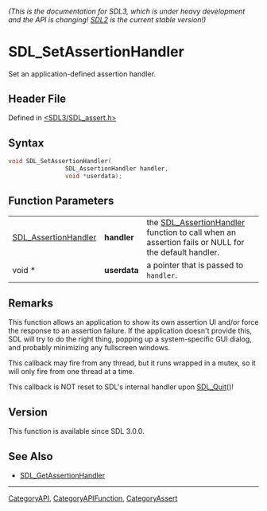 ###### (This is the documentation for SDL3, which is under heavy development and the API is changing! [SDL2](https://wiki.libsdl.org/SDL2/) is the current stable version!)
# SDL_SetAssertionHandler

Set an application-defined assertion handler.

## Header File

Defined in [<SDL3/SDL_assert.h>](https://github.com/libsdl-org/SDL/blob/main/include/SDL3/SDL_assert.h)

## Syntax

```c
void SDL_SetAssertionHandler(
                SDL_AssertionHandler handler,
                void *userdata);
```

## Function Parameters

|                                              |              |                                                                                                                            |
| -------------------------------------------- | ------------ | -------------------------------------------------------------------------------------------------------------------------- |
| [SDL_AssertionHandler](SDL_AssertionHandler) | **handler**  | the [SDL_AssertionHandler](SDL_AssertionHandler) function to call when an assertion fails or NULL for the default handler. |
| void *                                       | **userdata** | a pointer that is passed to `handler`.                                                                                     |

## Remarks

This function allows an application to show its own assertion UI and/or
force the response to an assertion failure. If the application doesn't
provide this, SDL will try to do the right thing, popping up a
system-specific GUI dialog, and probably minimizing any fullscreen windows.

This callback may fire from any thread, but it runs wrapped in a mutex, so
it will only fire from one thread at a time.

This callback is NOT reset to SDL's internal handler upon
[SDL_Quit](SDL_Quit)()!

## Version

This function is available since SDL 3.0.0.

## See Also

- [SDL_GetAssertionHandler](SDL_GetAssertionHandler)

----
[CategoryAPI](CategoryAPI), [CategoryAPIFunction](CategoryAPIFunction), [CategoryAssert](CategoryAssert)

